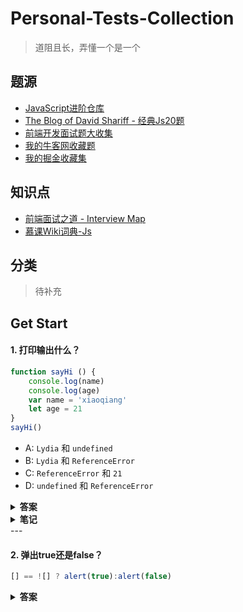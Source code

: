 # Personal-Tests-Collection
> 道阻且长，弄懂一个是一个
>



## 题源

- [JavaScript进阶仓库](https://github.com/lydiahallie/javascript-questions/blob/master/zh-CN/README-zh_CN.md)
- [The Blog of David Shariff - 经典Js20题](http://davidshariff.com/js-quiz/)
- [前端开发面试题大收集](https://fe.padding.me/#/)
- [我的牛客网收藏题](https://www.nowcoder.com/profile/457362991/myFollowings)
- [我的掘金收藏集](https://juejin.im/collection/5cf216516fb9a069f422422c)



## 知识点

- [前端面试之道 - Interview Map](http://caibaojian.com/interview-map/frontend/)
- [慕课Wiki词典-Js](https://wiki.imooc.com/javascript/index.html)



## 分类

> 待补充



## Get Start

#### 1.   打印输出什么？

```javascript
function sayHi () {
    console.log(name)
    console.log(age)
    var name = 'xiaoqiang'
    let age = 21
}
sayHi()
```

- A: `Lydia` 和 `undefined`
- B: `Lydia` 和 `ReferenceError`
- C: `ReferenceError` 和 `21`
- D: `undefined` 和 `ReferenceError`

<details>
<summary><strong>答案</strong></summary>
    <strong>选择：D</strong>
    <p><strong>笔点：</strong><span>let与var的区别</span> </p>
    <strong>解析：</strong>
    <p>输出name为<code>undefined</code>：对于用var声明的变量name，在其声明之前使用输出 未定义(undefined)，相当于在打印时先<code>var name</code>后<code>name = 'xiaoqiang'</code></p>
    <p>输出age为<code>ReferenceError</code>：对于用let声明的变量age，在其声明之前使用，输出 引用错误(ReferenceError)，代表当一个不存在的变量被引用时报的错误。在ES6中明确规定变量必须声明后再使用，一切在声明前使用的变量都会报此错误</p>
</details>

<details>
 <summary><strong>笔记</strong></summary>
    <p>
        <strong>var：</strong>有变量提升（内存空间在创建阶段就被设置好了，直到程序运行到定义变量位置之前默认值都是 undefined。）
    </p>
    <p>
        <strong>let：</strong>也有变量提升，和 var 不同，它们不会被初始化。在我们声明（初始化）之前是不能访问它们的。这个行为被称之为暂时性死区。当我们试图在声明之前访问它们时，JavaScript 将会抛出一个 ReferenceError 错误。
    </p>
    <p>
        <strong>再次注意：</strong>1.let,const 有变量提升
        2.let,const的变量提升标注了暂时性死区的开始 
        3.你在暂时性死区里使用,就会报错
    </p>
</details>
---

#### 2. 弹出true还是false？

```javascript
[] == ![] ? alert(true):alert(false)
```

<details>
<summary><strong>答案</strong></summary>
    <strong>结果：true</strong>
    <p><strong>笔点：</strong><span>类型转换(隐式类型转换)</span> </p>
    <p><strong>解析：</strong></p>     
<p>1. 取非！的优先级比==高,  ![] => !true => false</p>  
<p>2. 等号左边是引用类型 [] => [].toPrimitive()=''   </p>
<p>3. '' == false   =>   Number('') == Number(false)   </p>
<p>4. 0 == 0 => true   </p>

<details>
 <summary><strong>笔记</strong></summary>
    <p>
        <strong>取经：</strong> <a src='https://segmentfault.com/a/1190000008594792'>==  如何工作的？</a>and <a img='https://github.com/jawil/blog/issues/1'>各种蛋疼的类型转换</a>
    </p>
    <p>
        <strong>简单来说：</strong>
        在 == 符号的左右，遇到布尔类型、字符串类型和数字类型这三种基本类型，通通会`Number(x)`将其转为数字；若有一边是引用类型有一边是基本类型，则将引用类型`ToPromitive(x)`后再与另一边的数字类型做比较；若都是引用类型则看他们的指针是否指向同一个对象，是则true；(你需要弄懂ToPrimitive()的执行原理)
    </p>
    <p>
        <strong>注意事项：</strong> 时刻牢记，只有`null undefined 空字符串 NaN 0 `会被转换为false，其他的都将转为true；null与undefined不严格相等；NaN与谁都不想等包括自身；null转数字为0，而undefined转数字为NaN
    </p>
</details>

---


